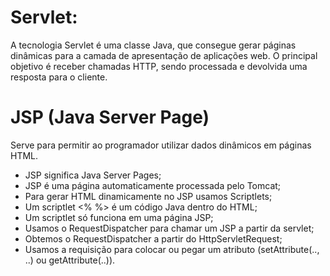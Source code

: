 # Servlet:

A tecnologia Servlet é uma classe Java, que consegue gerar páginas dinâmicas para a camada de apresentação de aplicações web. O principal objetivo é receber chamadas HTTP, sendo processada e devolvida uma resposta para o cliente. 

# JSP (Java Server Page)

Serve para permitir ao programador utilizar dados dinâmicos em páginas HTML.

- JSP significa Java Server Pages;
- JSP é uma página automaticamente processada pelo Tomcat;
- Para gerar HTML dinamicamente no JSP usamos Scriptlets;
- Um scriptlet <% %> é um código Java dentro do HTML;
- Um scriptlet só funciona em uma página JSP;
- Usamos o RequestDispatcher para chamar um JSP a partir da servlet;
- Obtemos o RequestDispatcher a partir do HttpServletRequest;
- Usamos a requisição para colocar ou pegar um atributo (setAttribute(.., ..) ou getAttribute(..)).
